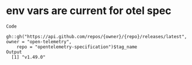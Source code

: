 # env vars are current for otel spec

    Code
      gh::gh("https://api.github.com/repos/{owner}/{repo}/releases/latest", owner = "open-telemetry",
        repo = "opentelemetry-specification")$tag_name
    Output
      [1] "v1.49.0"

